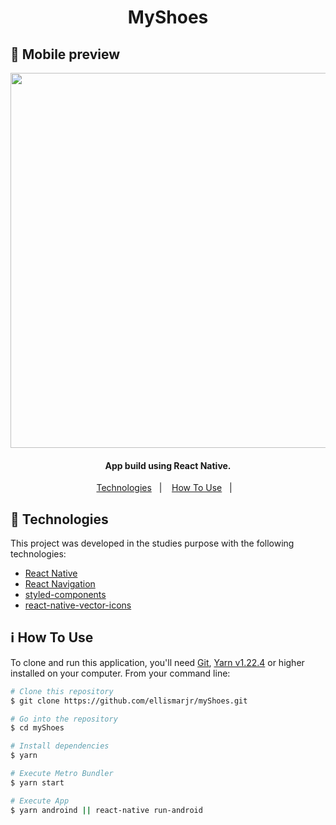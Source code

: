 <h1 align="center">
  MyShoes
</h1>

## :iphone: Mobile preview
<p align="center">
  <img height="600" src="https://github.com/ellismarjr/myShoes/blob/master/preview/myShoes.gif">
</p>

<h4 align="center">
  App build using React Native.
</h4>

<p align="center">
  <a href="#rocket-technologies">Technologies</a>&nbsp;&nbsp;&nbsp;|&nbsp;&nbsp;&nbsp;
  <a href="#information_source-how-to-use">How To Use</a>&nbsp;&nbsp;&nbsp;|&nbsp;&nbsp;&nbsp;
</p>

## :rocket: Technologies

This project was developed in the studies purpose with the following technologies:

- [React Native](https://reactnative.dev/)
- [React Navigation](https://reactnavigation.org/)
- [styled-components](https://www.styled-components.com/)
- [react-native-vector-icons](https://github.com/oblador/react-native-vector-icons)

## :information_source: How To Use

To clone and run this application, you'll need [Git](https://git-scm.com), [Yarn v1.22.4](https://yarnpkg.com/) or higher installed on your computer. From your command line:

```bash
# Clone this repository
$ git clone https://github.com/ellismarjr/myShoes.git

# Go into the repository
$ cd myShoes

# Install dependencies
$ yarn

# Execute Metro Bundler
$ yarn start

# Execute App
$ yarn androind || react-native run-android
```


